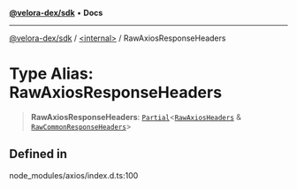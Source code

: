 [**@velora-dex/sdk**](../../README.md) • **Docs**

***

[@velora-dex/sdk](../../globals.md) / [\<internal\>](../README.md) / RawAxiosResponseHeaders

# Type Alias: RawAxiosResponseHeaders

> **RawAxiosResponseHeaders**: [`Partial`](Partial.md)\<[`RawAxiosHeaders`](../interfaces/RawAxiosHeaders.md) & [`RawCommonResponseHeaders`](RawCommonResponseHeaders.md)\>

## Defined in

node\_modules/axios/index.d.ts:100
